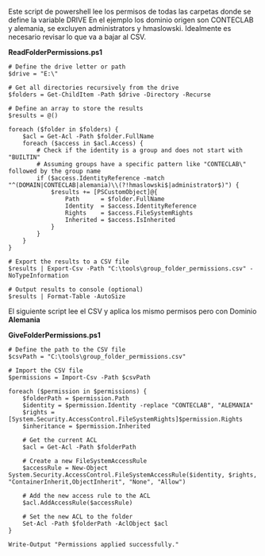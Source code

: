 Este script de powershell lee los permisos de todas las carpetas donde se define la variable DRIVE
En el ejemplo los dominio origen son CONTECLAB y alemania, se excluyen administrators y hmaslowski.
Idealmente es necesario revisar lo que va a bajar al CSV.

**ReadFolderPermissions.ps1**
```
# Define the drive letter or path
$drive = "E:\"

# Get all directories recursively from the drive
$folders = Get-ChildItem -Path $drive -Directory -Recurse

# Define an array to store the results
$results = @()

foreach ($folder in $folders) {
    $acl = Get-Acl -Path $folder.FullName
    foreach ($access in $acl.Access) {
        # Check if the identity is a group and does not start with "BUILTIN"
        # Assuming groups have a specific pattern like "CONTECLAB\" followed by the group name
        if ($access.IdentityReference -match "^(DOMAIN|CONTECLAB|alemania)\\(?!hmaslowski$|administrator$)") {
            $results += [PSCustomObject]@{
                Path      = $folder.FullName
                Identity  = $access.IdentityReference
                Rights    = $access.FileSystemRights
                Inherited = $access.IsInherited
            }
        }
    }
}

# Export the results to a CSV file
$results | Export-Csv -Path "C:\tools\group_folder_permissions.csv" -NoTypeInformation

# Output results to console (optional)
$results | Format-Table -AutoSize

```
El siguiente script lee el CSV y aplica los mismo permisos pero con Dominio **Alemania**

**GiveFolderPermissions.ps1**
```
# Define the path to the CSV file
$csvPath = "C:\tools\group_folder_permissions.csv"

# Import the CSV file
$permissions = Import-Csv -Path $csvPath

foreach ($permission in $permissions) {
    $folderPath = $permission.Path
    $identity = $permission.Identity -replace "CONTECLAB", "ALEMANIA"
    $rights = [System.Security.AccessControl.FileSystemRights]$permission.Rights
    $inheritance = $permission.Inherited

    # Get the current ACL
    $acl = Get-Acl -Path $folderPath

    # Create a new FileSystemAccessRule
    $accessRule = New-Object System.Security.AccessControl.FileSystemAccessRule($identity, $rights, "ContainerInherit,ObjectInherit", "None", "Allow")

    # Add the new access rule to the ACL
    $acl.AddAccessRule($accessRule)

    # Set the new ACL to the folder
    Set-Acl -Path $folderPath -AclObject $acl
}

Write-Output "Permissions applied successfully."

```